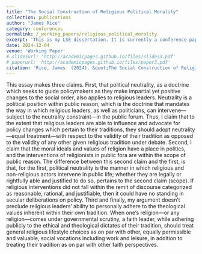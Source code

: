 ```yaml
---
title: "The Social Construction of Religious Political Morality"
collection: publications
author: "James Rice"
category: conferences
permalink: /_working_papers/religious_political_morality
excerpt: 'This is my LSE dissertation. It is currently a conference paper, as I prepare for publication.'
date: 2024-12-04
venue: 'Working Paper'
# slidesurl: 'http://academicpages.github.io/files/slides3.pdf'
# paperurl: 'http://academicpages.github.io/files/paper3.pdf'
citation: 'Rice, James. (2024). &quot;The Social Construction of Religious Political Morality.&quot; <i>Working Paper</i>.'
---
```


This essay makes three claims. First, that political neutrality, as a doctrine which seeks to guide policymakers as they make impartial yet positive changes to the social order, also applies to religious leaders. Neutrality is a political position within public reason, which is the doctrine that mandates the way in which religious leaders, as well as politicians, can intervene—subject to the neutrality constraint—in the public forum. Thus, I claim that to the extent that religious leaders are able to influence and advocate for policy changes which pertain to their traditions, they should adopt neutrality—equal treatment—with respect to the validity of their tradition as opposed to the validity of any other given religious tradition under debate. Second, I claim that the moral ideals and values of religion have a place in politics, and the interventions of religionists in public fora are within the scope of public reason. The difference between this second claim and the first, is that, for the first, political neutrality is the manner in which religious and non-religious actors intervene in public life; whether they are legally or rightfully able and justified to do so, pertains to the second claim (scope). If religious interventions did not fall within the remit of discourse categorized as reasonable, rational, and justifiable, then it could have no standing in secular deliberations on policy. Third and finally, my argument doesn’t preclude religious leaders’ ability to personally adhere to the theological values inherent within their own tradition. When one’s religion—or any religion—comes under governmental scrutiny, a faith leader, while adhering publicly to the ethical and theological dictates of their tradition, should treat general religious lifestyle choices as on par with other, equally permissible and valuable, social vocations including work and leisure, in addition to treating their tradition as on par with other faith perspectives. 
